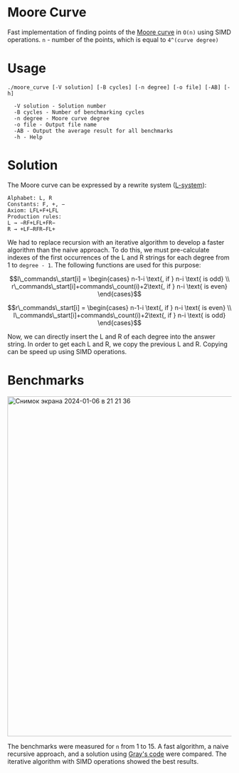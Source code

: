 # Moore Curve
Fast implementation of finding points of the [Moore curve](https://en.wikipedia.org/wiki/Moore_curve) in `O(n)` using SIMD operations. `n` - number of the points, which is equal to `4^(curve degree)`

# Usage
```
./moore_curve [-V solution] [-B cycles] [-n degree] [-o file] [-AB] [-h]

  -V solution - Solution number
  -B cycles - Number of benchmarking cycles
  -n degree - Moore curve degree
  -o file - Output file name
  -AB - Output the average result for all benchmarks
  -h - Help
```

# Solution
The Moore curve can be expressed by a rewrite system ([L-system](https://en.wikipedia.org/wiki/L-system)):
```
Alphabet: L, R
Constants: F, +, −
Axiom: LFL+F+LFL
Production rules:
L → −RF+LFL+FR−
R → +LF−RFR−FL+
```
We had to replace recursion with an iterative algorithm to develop a faster algorithm than the naive approach. To do this, we must pre-calculate indexes of the first occurrences of the L and R strings for each degree from 1 to `degree - 1`. The following functions are used for this purpose:
```math
l\_commands\_start[i] = \begin{cases}
    n-1-i  \text{, if } n-i \text{ is odd} \\
    r\_commands\_start[i]+commands\_count(i)+2\text{, if } n-i \text{ is even}
    \end{cases}
```
```math
r\_commands\_start[i] = \begin{cases}
    n-1-i \text{, if } n-i \text{ is even} \\
    l\_commands\_start[i]+commands\_count(i)+2\text{, if } n-i \text{ is odd}
    \end{cases}
```
Now, we can directly insert the L and R of each degree into the answer string. In order to get each L and R, we copy the previous L and R. Сopying can be speed up using SIMD operations.

# Benchmarks
<img width="765" alt="Снимок экрана 2024-01-06 в 21 21 36" src="https://github.com/BagritsevichStepan/moore-curve-with-simd/assets/43710058/6ad14b2e-96b0-4212-b090-21dc4792af1c">

The benchmarks were measured for `n` from 1 to 15. A fast algorithm, a naive recursive approach, and a solution using [Gray's code](https://en.wikipedia.org/wiki/Gray_code) were compared. The iterative algorithm with SIMD operations showed the best results.
